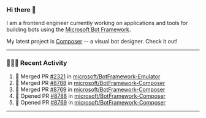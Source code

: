 ### Hi there 👋

I am a frontend engineer currently working on applications and tools for building bots using the [Microsoft Bot Framework](https://dev.botframework.com/).

My latest project is [Composer](https://github.com/microsoft/BotFramework-Composer) -- a visual bot designer. Check it out!

---

### 👨🏻‍💻 Recent Activity

<!--START_SECTION:activity-->
1. 🎉 Merged PR [#2321](https://github.com/microsoft/BotFramework-Emulator/pull/2321) in [microsoft/BotFramework-Emulator](https://github.com/microsoft/BotFramework-Emulator)
2. 🎉 Merged PR [#8788](https://github.com/microsoft/BotFramework-Composer/pull/8788) in [microsoft/BotFramework-Composer](https://github.com/microsoft/BotFramework-Composer)
3. 🎉 Merged PR [#8769](https://github.com/microsoft/BotFramework-Composer/pull/8769) in [microsoft/BotFramework-Composer](https://github.com/microsoft/BotFramework-Composer)
4. 💪 Opened PR [#8788](https://github.com/microsoft/BotFramework-Composer/pull/8788) in [microsoft/BotFramework-Composer](https://github.com/microsoft/BotFramework-Composer)
5. 💪 Opened PR [#8769](https://github.com/microsoft/BotFramework-Composer/pull/8769) in [microsoft/BotFramework-Composer](https://github.com/microsoft/BotFramework-Composer)
<!--END_SECTION:activity-->

---

<!--
**a-b-r-o-w-n/a-b-r-o-w-n** is a ✨ _special_ ✨ repository because its `README.md` (this file) appears on your GitHub profile.

Here are some ideas to get you started:

- 🔭 I’m currently working on ...
- 🌱 I’m currently learning ...
- 👯 I’m looking to collaborate on ...
- 🤔 I’m looking for help with ...
- 💬 Ask me about ...
- 📫 How to reach me: ...
- 😄 Pronouns: ...
- ⚡ Fun fact: ...
-->
